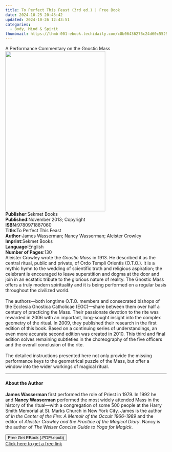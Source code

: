 ```yaml
---
title: To Perfect This Feast (3rd ed.) | Free Book
date: 2024-10-25 20:43:42
updated: 2024-10-26 12:43:51
categories:
  - Body, Mind & Spirit
thumbnail: https://thmb-001-ebook.techidaily.com/c8b06436276c24d60c55258bd0ed84b65ba6cc8c977437ed98dcc98e32227699.jpg
---
```

<main id="book-container">
  <div class="flex flex-col">
    <div class="book-brief flex-1 py-6 px-4 sm:p-6 md:py-10 md:px-8">
      <!-- brief-->
      <div class="book-brief-main">
        A Performance Commentary on the Gnostic Mass
      </div>
    </div>
    <div
      class="book-meta-info flex-1 grid gap-4 col-start-1 col-end-3 row-start-1 sm:mb-6 sm:grid-cols-4 lg:gap-6 lg:col-start-2 lg:row-end-6 lg:row-span-6 lg:mb-0"
    >
      <div
        class="book-meta-info-left place-content-center mt-4 p-4 text-sm leading-6 col-start-2 col-span-2 dark:text-slate-400"
      >
        <img
          class="w-full h-500 object-cover rounded-lg sm:h-255 sm:col-span-2 lg:col-span-full"
          src="https://img-001-ebook.techidaily.com/2861bb4b0f8556c75fbd54be34c491fd766eea89e81fb9d92ce0938b0a48eab8.jpg"
          alt=""
          width="312"
          height="500"
        />
      </div>
      <div
        class="book-meta-info-right mt-2 col-start-1 row-start-2 col-span-3 self-center"
      >
        <!-- meta data  -->
        <div class="flex flex-col px-4 md:px-8">
          <div class="flex-1">
            <strong>Publisher</strong>:<span class="px-2">Sekmet Books</span>
          </div>
          <div class="flex-1">
            <strong>Published</strong>:<span class="px-2"
              >November 2013; Copyright</span
            >
          </div>
          <div class="flex-1">
            <strong>ISBN</strong>:<span class="px-2">9780971887060</span>
          </div>
          <div class="flex-1">
            <strong>Title</strong>:<span class="px-2"
              >To Perfect This Feast</span
            >
          </div>
          <div class="flex-1">
            <strong>Author</strong>:<span class="px-2"
              >James Wasserman; Nancy Wasserman; Aleister Crowley</span
            >
          </div>
          <div class="flex-1">
            <strong>Imprint</strong>:<span class="px-2">Sekmet Books</span>
          </div>
          <div class="flex-1">
            <strong>Language</strong>:<span class="px-2">English</span>
          </div>
          <div class="flex-1">
            <strong>Number of Pages</strong>:<span class="px-2">130</span>
          </div>
        </div>
      </div>
    </div>
    <div class="book-description flex-1 py-6 px-4 sm:p-6 md:py-10 md:px-8">
      <div class="book-description-main">
        <div accordion-content="" id="description">
          Aleister Crowley wrote the&nbsp;<i>Gnostic Mass</i>&nbsp;in 1913. He
          described it as the central ritual, public and private, of Ordo Templi
          Orientis (O.T.O.). It is a mythic hymn to the wedding of scientific
          truth and religious aspiration; the celebrant is encouraged to leave
          superstition and dogma at the door and join in an ecstatic tribute to
          the glorious nature of reality. The Gnostic Mass offers a truly modern
          spirituality and it is being performed on a regular basis throughout
          the civilized world.&nbsp;<br /><br />The authors—both longtime O.T.O.
          members and consecrated bishops of the Ecclesia Gnostica Catholicae
          (EGC)—share between them over half a century of practicing the Mass.
          Their passionate devotion to the rite was rewarded in 2006 with an
          important, long-sought insight into the complex geometry of the
          ritual. In 2009, they published their research in the first edition of
          this book. Based on a continuing series of understandings, an even
          more accurate second edition was created in 2010. This third and final
          edition solves remaining subtleties in the choreography of the five
          officers and the overall conclusion of the rite.&nbsp;<br /><br />The
          detailed instructions presented here not only provide the missing
          performance keys to the geometrical puzzle of the Mass, but offer a
          window into the wider workings of magical ritual.
        </div>
        <div class="accordion-fader"></div>
      </div>
    </div>
    <div class="book-excerpts flex-1 py-6 px-4 sm:p-6 md:py-10 md:px-8">
      <!-- excerpts-->
      <div class="book-excerpts-main">
        <hr />
        <h4 class="placeholder placeholder-heading">
          <span>About the Author</span>
        </h4>
        <p>
          <b>James Wasserman&nbsp;</b>first performed the role of Priest in
          1979. In 1992 he and&nbsp;<b>Nancy Wasserman</b>&nbsp;performed the
          most widely attended Mass in the history of the ritual—with a
          congregation of some 500 people at the Harry Smith Memorial at St.
          Marks Church in New York City. James is the author of&nbsp;<i
            >In the Center of the Fire: A Memoir of the Occult 1966-1989</i
          >&nbsp;and the editor of&nbsp;<i
            >Aleister Crowley and the Practice of the Magical Diary</i
          >. Nancy is the author of&nbsp;<i
            >The Weiser Concise Guide to Yoga for Magic</i
          ><i>k</i>.
        </p>
      </div>
    </div>
    <div
      class="book-about-author flex-1 py-6 px-4 sm:p-6 md:py-10 md:px-8"
    ></div>
    <div class="book-free-get flex-1 py-6 px-4 sm:p-6 md:py-10 md:px-8">
      <button
        id="btn-free-get"
        class="bg-blue-500 hover:bg-blue-700 text-white font-bold py-2 px-4 rounded"
      >
        Free Get EBook (.PDF/.epub)
      </button>
      <div id="countdown-display" class="px-2 text-lg mt-2"></div>
      <a
        id="free-link"
        class="hidden bg-blue-500 hover:bg-blue-700 text-white font-bold py-2 px-4 rounded"
        href="https://www.ebooks.com/en-us/book/1408115/to-perfect-this-feast/james-wasserman/"
        target="_blank"
        >Click here to get a free link</a
      >
    </div>
    <script>
      let countdownTime = 0;
      let countdownInterval = null;
      document
        .getElementById('btn-free-get')
        .addEventListener('click', startCountdown);
      function startCountdown() {
        countdownTime = new Date().getTime() + 60000 * 3;
        countdownInterval = setInterval(updateCountdown, 1000);
        document.getElementById('btn-free-get').disabled = true;
        document
          .getElementById('btn-free-get')
          .classList.add('bg-gray-500', 'cursor-not-allowed');
      }
      function updateCountdown() {
        let currentTime = new Date().getTime();
        let timeLeft = countdownTime - currentTime;
        let secondsLeft = Math.floor(timeLeft / 1000);
        document.getElementById('countdown-display').innerHTML =
          `Remaining time: ${secondsLeft} seconds.`;
        if (secondsLeft <= 0) {
          clearInterval(countdownInterval);
          document.getElementById('btn-free-get').classList.add('hidden');
          document.getElementById('free-link').classList.remove('hidden');
          document.getElementById('countdown-display').innerHTML = '';
        }
      }
    </script>
  </div>
</main>
